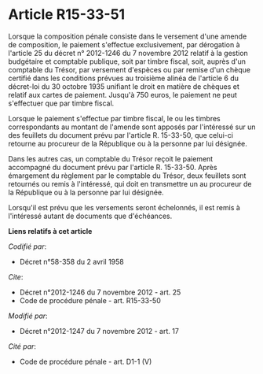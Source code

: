 # Article R15-33-51

Lorsque la composition pénale consiste dans le versement d'une amende de composition, le paiement s'effectue exclusivement,
par dérogation à l'article 25 du décret n° 2012-1246 du 7 novembre 2012 relatif à la gestion budgétaire et comptable
publique, soit par timbre fiscal, soit, auprès d'un comptable du Trésor, par versement d'espèces ou par remise d'un chèque
certifié dans les conditions prévues au troisième alinéa de l'article 6 du décret-loi du 30 octobre 1935 unifiant le droit en
matière de chèques et relatif aux cartes de paiement. Jusqu'à 750 euros, le paiement ne peut s'effectuer que par timbre
fiscal. 

Lorsque le paiement s'effectue par timbre fiscal, le ou les timbres correspondants au montant de l'amende sont apposés par
l'intéressé sur un des feuillets du document prévu par l'article R. 15-33-50, que celui-ci retourne au procureur de la
République ou à la personne par lui désignée. 

Dans les autres cas, un comptable du Trésor reçoit le paiement accompagné du document prévu par l'article R. 15-33-50. Après
émargement du règlement par le comptable du Trésor, deux feuillets sont retournés ou remis à l'intéressé, qui doit en
transmettre un au procureur de la République ou à la personne par lui désignée. 

Lorsqu'il est prévu que les versements seront échelonnés, il est remis à l'intéressé autant de documents que d'échéances.

**Liens relatifs à cet article**

_Codifié par_:

  - Décret n°58-358 du 2 avril 1958

_Cite_:

  - Décret n°2012-1246 du 7 novembre 2012 - art. 25
  - Code de procédure pénale - art. R15-33-50

_Modifié par_:

  - Décret n°2012-1247 du 7 novembre 2012 - art. 17

_Cité par_:

  - Code de procédure pénale - art. D1-1 (V)

